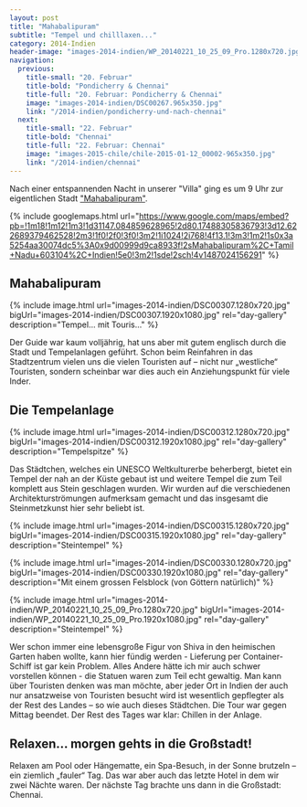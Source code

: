 ```yaml
---
layout: post
title: "Mahabalipuram"
subtitle: "Tempel und chilllaxen..."
category: 2014-Indien
header-image: "images-2014-indien/WP_20140221_10_25_09_Pro.1280x720.jpg"
navigation:
  previous:
    title-small: "20. Februar"
    title-bold: "Pondicherry & Chennai"
    title-full: "20. Februar: Pondicherry & Chennai"
    image: "images-2014-indien/DSC00267.965x350.jpg"
    link: "/2014-indien/pondicherry-und-nach-chennai"
  next:
    title-small: "22. Februar"
    title-bold: "Chennai"
    title-full: "22. Februar: Chennai"
    image: "images-2015-chile/chile-2015-01-12_00002-965x350.jpg"
    link: "/2014-indien/chennai"
---
```


Nach einer entspannenden Nacht in unserer "Villa" ging es um 9 Uhr zur eigentlichen Stadt ["Mahabalipuram"](https://de.wikipedia.org/wiki/Mamallapuram).

{% include googlemaps.html url="https://www.google.com/maps/embed?pb=!1m18!1m12!1m3!1d31147.084859628965!2d80.17488305836793!3d12.622689379462528!2m3!1f0!2f0!3f0!3m2!1i1024!2i768!4f13.1!3m3!1m2!1s0x3a5254aa30074dc5%3A0x9d00999d9ca8933f!2sMahabalipuram%2C+Tamil+Nadu+603104%2C+Indien!5e0!3m2!1sde!2sch!4v1487024156291" %}

## Mahabalipuram

{% include image.html url="images-2014-indien/DSC00307.1280x720.jpg" bigUrl="images-2014-indien/DSC00307.1920x1080.jpg" rel="day-gallery" description="Tempel... mit Touris..." %}

Der Guide war kaum volljährig, hat uns aber mit gutem englisch durch die Stadt und Tempelanlagen geführt. Schon beim Reinfahren in das Stadtzentrum vielen uns die vielen Touristen auf – nicht nur „westliche“ Touristen, sondern scheinbar war dies auch ein Anziehungspunkt für viele Inder. 

## Die Tempelanlage

{% include image.html url="images-2014-indien/DSC00312.1280x720.jpg" bigUrl="images-2014-indien/DSC00312.1920x1080.jpg" rel="day-gallery" description="Tempelspitze" %}

Das Städtchen, welches ein UNESCO Weltkulturerbe beherbergt, bietet ein Tempel der nah an der Küste gebaut ist und weitere Tempel die zum Teil komplett aus Stein geschlagen wurden. Wir wurden auf die verschiedenen Architekturströmungen aufmerksam gemacht und das insgesamt die Steinmetzkunst hier sehr beliebt ist. 

{% include image.html url="images-2014-indien/DSC00315.1280x720.jpg" bigUrl="images-2014-indien/DSC00315.1920x1080.jpg" rel="day-gallery" description="Steintempel" %}

{% include image.html url="images-2014-indien/DSC00330.1280x720.jpg" bigUrl="images-2014-indien/DSC00330.1920x1080.jpg" rel="day-gallery" description="Mit einem grossen Felsblock (von Göttern natürlich)" %}

{% include image.html url="images-2014-indien/WP_20140221_10_25_09_Pro.1280x720.jpg" bigUrl="images-2014-indien/WP_20140221_10_25_09_Pro.1920x1080.jpg" rel="day-gallery" description="Steintempel" %}


Wer schon immer eine lebensgroße Figur von Shiva in den heimischen Garten haben wollte, kann hier fündig werden - Lieferung per Container-Schiff ist gar kein Problem. Alles Andere hätte ich mir auch schwer vorstellen können - die Statuen waren zum Teil echt gewaltig. 
Man kann über Touristen denken was man möchte, aber jeder Ort in Indien der auch nur ansatzweise von Touristen besucht wird ist wesentlich gepflegter als der Rest des Landes – so wie auch dieses Städtchen. Die Tour war gegen Mittag beendet. Der Rest des Tages war klar: Chillen in der Anlage. 

## Relaxen... morgen gehts in die Großstadt!

Relaxen am Pool oder Hängematte, ein Spa-Besuch, in der Sonne brutzeln – ein ziemlich „fauler“ Tag. Das war aber auch das letzte Hotel in dem wir zwei Nächte waren. Der nächste Tag brachte uns dann in die Großstadt: Chennai.
